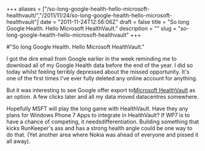 +++
aliases = ["/so-long-google-health-hello-microsoft-healthvault/","/2011/11/24/so-long-google-health-hello-microsoft-healthvault"]
date = "2011-11-24T12:56:06Z"
draft = false
title = "So long Google Health. Hello Microsoft HealthVault."
description = ""
slug = "so-long-google-health-hello-microsoft-healthvault"
+++

#"So long Google Health. Hello Microsoft HealthVault."


 I got the dire email from Google earlier in the week reminding me to download all of my Google Health data before the end of the year. I did so today whilst feeling terribly depressed about the missed opportunity. It&#39;s one of the first times I&#39;ve ever fully deleted any online account for anything.<p /><div>But it was interesting to see Google offer export to<a href="http://www.microsoft.com/en-us/healthvault/">Microsoft HealthVault</a> as an option. A few clicks later and all my data moved datacentres somewhere.</div> <p /><div>Hopefully MSFT will play the long game with HealthVault. Have they any plans for Windows Phone 7 Apps to integrate in HealthVault? If WP7 is to have a chance of competing, it needsdifferentiation. Building something that kicks RunKeeper&#39;s ass and has a strong health angle could be one way to do that. (Yet another area where Nokia was ahead of everyone and pissed it all away).</div> <p /><div><br /><div> </div></div>
 